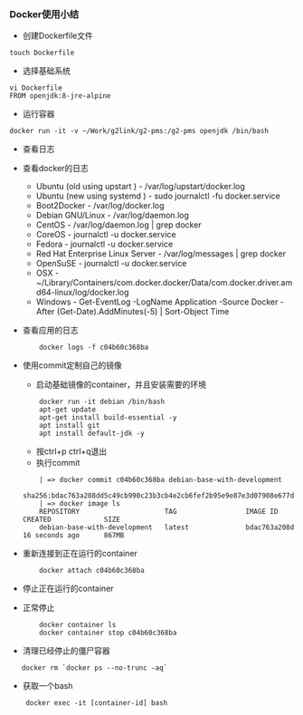 ### Docker使用小结
- 创建Dockerfile文件
```shell
touch Dockerfile
```

- 选择基础系统
```shell
vi Dockerfile
FROM openjdk:8-jre-alpine
```
- 运行容器
```shell
docker run -it -v ~/Work/g2link/g2-pms:/g2-pms openjdk /bin/bash
```
- 查看日志
 - 查看docker的日志
	- Ubuntu (old using upstart ) - /var/log/upstart/docker.log
	- Ubuntu (new using systemd ) - sudo journalctl -fu docker.service
	- Boot2Docker - /var/log/docker.log
	- Debian GNU/Linux - /var/log/daemon.log
	- CentOS - /var/log/daemon.log | grep docker
	- CoreOS - journalctl -u docker.service
	- Fedora - journalctl -u docker.service
	- Red Hat Enterprise Linux Server - /var/log/messages | grep docker
	- OpenSuSE - journalctl -u docker.service
	- OSX - ~/Library/Containers/com.docker.docker/Data/com.docker.driver.amd64-linux/log/d‌​ocker.log
	- Windows - Get-EventLog -LogName Application -Source Docker -After (Get-Date).AddMinutes(-5) | Sort-Object Time

 - 查看应用的日志
	```shell
		docker logs -f c04b60c368ba
	```
- 使用commit定制自己的镜像
 	- 启动基础镜像的container，并且安装需要的环境
 	```shell
 		docker run -it debian /bin/bash
   		apt-get update
   		apt-get install build-essential -y
   		apt install git
   		apt install default-jdk -y
 	```
 	- 按ctrl+p ctrl+q退出
 	- 执行commit
 	```shell
		| => docker commit c04b60c368ba debian-base-with-development
		sha256:bdac763a208dd5c49cb990c23b3cb4e2cb6fef2b95e9e87e3d07908e677dd22e
		| => docker image ls
		REPOSITORY                     TAG                 IMAGE ID            CREATED             SIZE
		debian-base-with-development   latest              bdac763a208d        16 seconds ago      867MB
 	```
- 重新连接到正在运行的container
 	```shell
 		docker attach c04b60c368ba
 	```
- 停止正在运行的container
 - 正常停止
	```shell
		docker container ls
		docker container stop c04b60c368ba
	```
 - 清理已经停止的僵尸容器
 ```shell
	docker rm `docker ps --no-trunc -aq`
 ```

 - 获取一个bash
```shell
	docker exec -it [container-id] bash
```

